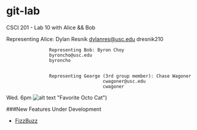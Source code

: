 git-lab
=======

CSCI 201 - Lab 10 with Alice &amp;&amp; Bob


Representing Alice: Dylan Resnik
					dylanres@usc.edu
					dresnik210

					
					Representing Bob: Byron Choy
					byroncho@usc.edu
					byroncho

					
					Representing George (3rd group member): Chase Wagoner
										cwagoner@usc.edu
										cwagoner
Wed. 6pm
![alt text](http://octodex.github.com/images/daftpunktocat-thomas.gif) "Favorite Octo Cat")

###New Features Under Development
  + [FizzBuzz](http://www.codinghorror.com/blog/2007/02/why-cant-programmers-program.html)
